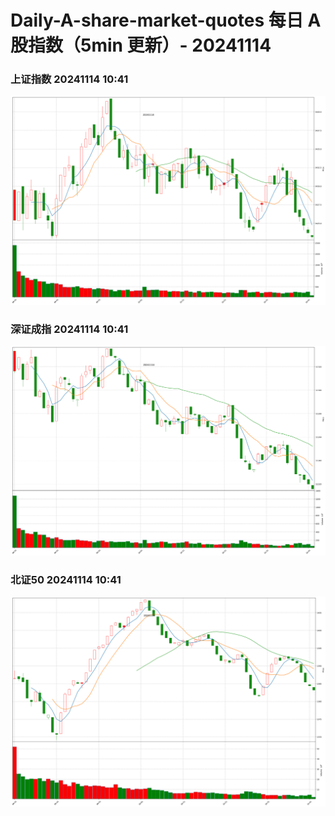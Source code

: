 
# Daily-A-share-market-quotes 每日 A 股指数（5min 更新）- 20241114

### 上证指数 20241114 10:41
![](./fig/2024/11/20241114-sh000001.png)

### 深证成指 20241114 10:41
![](./fig/2024/11/20241114-sz399001.png)

### 北证50 20241114 10:41
![](./fig/2024/11/20241114-bj899050.png)
